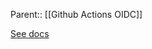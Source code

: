 Parent:: [[Github Actions OIDC]]

[See docs](https://docs.github.com/en/actions/deployment/security-hardening-your-deployments/about-security-hardening-with-openid-connect#customizing-the-token-claims)